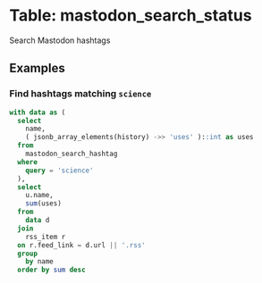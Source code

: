 # Table: mastodon_search_status

Search Mastodon hashtags

## Examples

### Find hashtags matching `science`

```sql
with data as (
  select 
    name, 
    ( jsonb_array_elements(history) ->> 'uses' )::int as uses 
  from 
    mastodon_search_hashtag 
  where 
    query = 'science'
  ),
  select 
    u.name,
    sum(uses) 
  from 
    data d
  join
    rss_item r
  on r.feed_link = d.url || '.rss'
  group 
    by name 
  order by sum desc
```
